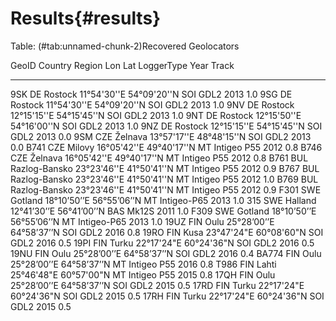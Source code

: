 
# Results{#results}



Table: (\#tab:unnamed-chunk-2)Recovered Geolocators

GeoID   Country   Region          Lon           Lat           LoggerType        Year   Track
------  --------  --------------  ------------  ------------  ---------------  -----  ------
9SK     DE        Rostock         11°54'30''E   54°09'20''N   SOI GDL2          2013     1.0
9SG     DE        Rostock         11°54'30''E   54°09'20''N   SOI GDL2          2013     1.0
9NV     DE        Rostock         12°15'15''E   54°15'45''N   SOI GDL2          2013     1.0
9NT     DE        Rostock         12°15'50''E   54°16'00''N   SOI GDL2          2013     1.0
9NZ     DE        Rostock         12°15'15''E   54°15'45''N   SOI GDL2          2013     0.0
9SM     CZE       Želnava         13°57'17''E   48°48'15''N   SOI GDL2          2013     0.0
B741    CZE       Milovy          16°05'42''E   49°40'17''N   MT Intigeo P55    2012     0.8
B746    CZE       Želnava         16°05'42''E   49°40'17''N   MT Intigeo P55    2012     0.8
B761    BUL       Razlog-Bansko   23°23'46''E   41°50'41''N   MT Intigeo P55    2012     0.9
B767    BUL       Razlog-Bansko   23°23'46''E   41°50'41''N   MT Intigeo P55    2012     1.0
B769    BUL       Razlog-Bansko   23°23'46''E   41°50'41''N   MT Intigeo P55    2012     0.9
F301    SWE       Gotland         18°10’50’’E   56°55’06’’N   MT Intigeo-P65    2013     1.0
315     SWE       Halland         12°41’30’’E   56°41’00’’N   BAS Mk12S         2011     1.0
F309    SWE       Gotland         18°10’50’’E   56°55’06’’N   MT Intigeo-P65    2013     1.0
19UZ    FIN       Oulu            25°28’00’’E   64°58’37’’N   SOI GDL2          2016     0.8
19RO    FIN       Kusa            23°47'24"E    60°08'60"N    SOI GDL2          2016     0.5
19PI    FIN       Turku           22°17'24"E    60°24'36"N    SOI GDL2          2016     0.5
19NU    FIN       Oulu            25°28’00’’E   64°58’37’’N   SOI GDL2          2016     0.4
BA774   FIN       Oulu            25°28’00’’E   64°58’37’’N   MT Intigeo P55    2016     0.8
T986    FIN       Lahti           25°46'48"E    60°57'00"N    MT Intigeo P55    2015     0.8
17QH    FIN       Oulu            25°28’00’’E   64°58’37’’N   SOI GDL2          2015     0.5
17RD    FIN       Turku           22°17'24"E    60°24'36"N    SOI GDL2          2015     0.5
17RH    FIN       Turku           22°17'24"E    60°24'36"N    SOI GDL2          2015     0.5
